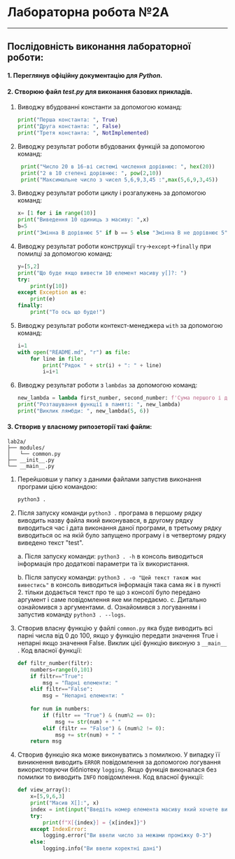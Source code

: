 # **Лабораторна робота №2А**
---
## Послідовність виконання лабораторної роботи:
#### 1. Переглянув офіційну документацію для ***Python***.
#### 2. Створюю файл ***test.py*** для виконання базових прикладів.
1. Виводжу вбудованні константи за допомогою команд:

    ```python
    print("Перша константа: ", True)
    print("Друга константа: ", False)
    print("Третя константа: ", NotImplemented)
    ```
1. Виводжу результат роботи вбудованих функцій за допомогою команд:
   ```python
    print("Число 20 в 16-ві системі числення дорівнює: ", hex(20))
    print("2 в 10 степені дорівнює: ", pow(2,10))
    print("Максимальне число з чисел 5,6,9,3,45 :",max(5,6,9,3,45))
    ```
1. Виводжу результат роботи циклу і розгалужень за допомогою команд:
    ```python
    x= [1 for i in range(10)]
    print("Виведення 10 одиниць з масиву: ",x)
    b=5
    print("Змінна B дорівнює 5" if b == 5 else "Змінна B не дорівнює 5")
    ```
1. Виводжу результат роботи конструкції `try`->`except`->`finally` при помилці за допомогою команд:
    ```python
    y=[5,2]
    print("Що буде якщо вивести 10 елемент масиву y[]?: ")
    try:
        print(y[10])
    except Exception as e:
        print(e)
    finally:
        print("То ось що буде!")
    ```
1. Виводжу результат роботи контекст-менеджера `with` за допомогою команд:
    ```python
    i=1
    with open("README.md", "r") as file:
        for line in file:
            print("Рядок " + str(i) + ": " + line)
            i=i+1
    ```
1. Виводжу результат роботи з `lambdas` за допомогою команд:
    ```python
    new_lambda = lambda first_number, second_number: f'Сума першого і другого числа дорівнює {first_number + second_number}'
    print("Розташування функції в памяті: ", new_lambda)
    print("Виклик лямбди: ", new_lambda(5, 6))
    ```
#### 3. Створив у власному рипозеторії такі файли:
   ```text
   lab2a/
   ├── modules/
   │   └── common.py
   ├── __init__.py
   └── __main__.py
   ```
1. Перейшовши у папку з даними файлами запустив виконання програми цією командою:

    ```sh
    python3 .
    ```
1. Після запуску команди `python3 .` програма в першому рядку виводить назву файла який виконувався, в другому рядку виводиться час і дата виконання даної програми, в третьому рядку виводиться ос на якій було запущено програму і в четвертому рядку виведено текст "test".

    a. Після запуску команди: `python3 . -h` в консоль виводиться інформація про додаткові параметри та їх використання.
  
    b. Після запуску команди: `python3 . -o "Цей текст також має вивестись"` в консоль виводиться інформація така сама як і в пункті 2. тільки додається текст про те що з консолї було передано аргумент і саме повідомлення яке ми передаємо.
    c. Дитально ознайомився з аргументами.
    d. Ознайомився з логуванням і запустив команду `python3 . --logs`.
    
1. Створив власну функцію у файлі `common.py` яка буде виводить всі парні числа від 0 до 100,  якщо у функцію передати значення True і непарні якщо значення False. Виклик цієї функцію виконую з `__main__` .
Код власної функції:
    ```python
    def filtr_number(filtr):
        numbers=range(0,101)
        if filtr=="True":
    	    msg = "Парні елементи: " 
        elif filtr=="False":
    	    msg = "Непарні елементи: "
    	    
        for num in numbers:
        	if (filtr == "True") & (num%2 == 0):
        	    msg += str(num) + " "
        	elif (filtr == "False") & (num%2 != 0):
        	    msg += str(num) + " "
        return msg
    ```
  
1. Створив функцію яка може виконуватись з помилкою. У випадку її виникнення виводить `ERROR` повідомлення за допомогою логування використовуючи бібліотеку `logging`. Якщо функція виконалася без помилки то виводить `INFO` повідомлення.
Код власної функції:
    ```python
    def view_array():
        x=[5,9,6,3]
        print("Масив X[]:", x)
        index = int(input("Введіть номер елемента масиву який хочете вивести: "))
        try:
        	print(f"X[{index}] = {x[index]}")
        except IndexError:
            logging.error("Ви ввели число за межами проміжку 0-3")
        else:
        	logging.info("Ви ввели коректні дані")
    ```
    

